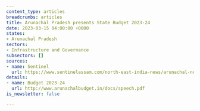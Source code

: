 ```yaml
---
content_type: articles
breadcrumbs: articles
title: Arunachal Pradesh presents State Budget 2023-24
date: 2023-03-15 04:00:00 +0000
states:
- Arunachal Pradesh
sectors:
- Infrastructure and Governance
subsectors: []
sources:
- name: Sentinel
  url: https://www.sentinelassam.com/north-east-india-news/arunachal-news/arunachal-pradesh-deputy-cm-chowna-mein-presents-rs-75826-cr-deficit-budget-for-2023-24-640437
details:
- name: Budget 2023-24
  url: http://www.arunachalbudget.in/docs/speech.pdf
is_newsletter: false

---
```


